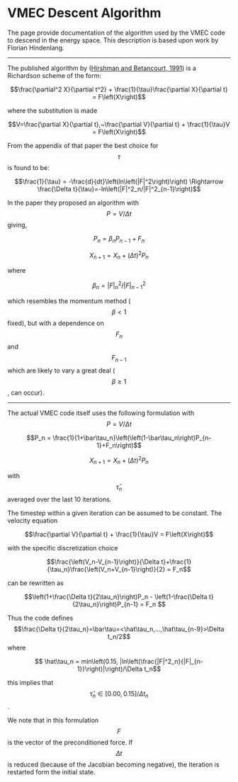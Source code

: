 VMEC Descent Algorithm
==========================

The page provide documentation of the algorithm used by the VMEC code 
to descend in the energy space. This description is based upon work
by Florian Hindenlang.

---

The published algorithm by ([Hirshman and Betancourt, 1991](https://doi.org/10.1016/0021-9991(91)90267-O)) is a
Richardson scheme of the form:

$$\frac{\partial^2 X}{\partial t^2} + \frac{1}{\tau}\frac{\partial X}{\partial t} = F\left(X\right)$$

where the substitution is made

$$V=\frac{\partial X}{\partial t},~\frac{\partial V}{\partial t} + \frac{1}{\tau}V = F\left(X\right)$$

From the appendix of that paper the best choice for $$\tau$$ is found to be:

$$\frac{1}{\tau} = -\frac{d}{dt}\left(ln\left(|F|^2\right)\right) \Rightarrow \frac{\Delta t}{\tau}=-ln\left(|F|^2_n/|F|^2_{n-1}\right)$$

In the paper they proposed an algorithm with $$P=V/\Delta t$$ giving,

$$P_n = \beta_nP_{n-1}+F_n$$

$$X_{n+1} = X_n + \left(\Delta t\right)^2P_n$$

where 

$$\beta_n=|F|^2_n/|F|^2_{n-1}$$

which resembles the momentum method ($$\beta\lt1$$ fixed), but with a 
dependence on $$F_n$$ and $$F_{n-1}$$ which are likely to vary a
great deal ($$\beta\ge 1$$, can occur).

---

The actual VMEC code itself uses the following formulation with $$P=V/\Delta t$$

$$P_n = \frac{1}{1+\bar\tau_n}\left(\left(1-\bar\tau_n\right)P_{n-1}+F_n\right)$$

$$X_{n+1} = X_n + \left(\Delta t\right)^2P_n$$

with $$\bar\tau_n$$ averaged over the last 10 iterations.

The timestep within a given iteration can be assumed to be constant. The velocity equation

$$\frac{\partial V}{\partial t} + \frac{1}{\tau}V = F\left(X\right)$$

with the specific discretization choice

$$\frac{\left(V_n-V_{n-1}\right)}{\Delta t}+\frac{1}{\tau_n}\frac{\left(V_n+V_{n-1}\right)}{2} = F_n$$

can be rewritten as

$$\left(1+\frac{\Delta t}{2\tau_n}\right)P_n - \left(1-\frac{\Delta t}{2\tau_n}\right)P_{n-1} = F_n $$

Thus the code defines $$\frac{\Delta t}{2\tau_n}=\bar\tau=<\hat\tau_n,...,\hat\tau_{n-9}>\Delta t_n/2$$ where

$$ \hat\tau_n = min\left(0.15, |ln\left(\frac{|F|^2_n}{|F|_{n-1}}\right)|\right)/\Delta t_n$$

this implies that $$\hat\tau_n\in\left[0.00,0.15\right]/\Delta t_n$$.  

We note that in this formulation $$F$$ is the vector of the preconditioned force.  If $$\Delta t$$ is reduced (because of the Jacobian becoming negative), the iteration is restarted form the initial state.